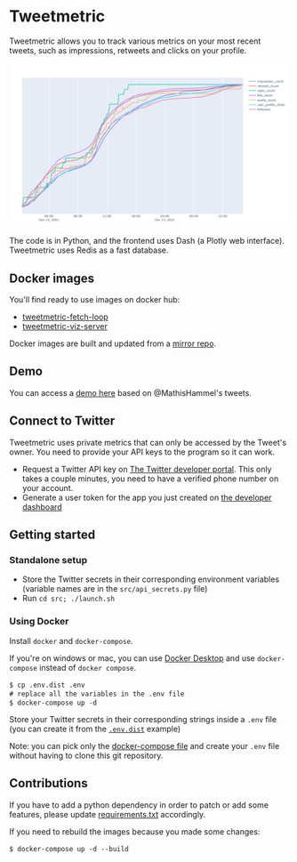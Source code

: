 # Tweetmetric

Tweetmetric allows you to track various metrics on your most recent tweets, such as impressions, retweets and clicks on your profile.

![example image](./img/dashboard.png)

The code is in Python, and the frontend uses Dash (a Plotly web interface). Tweetmetric uses Redis as a fast database.

## Docker images

You'll find ready to use images on docker hub:

* [tweetmetric-fetch-loop](https://hub.docker.com/repository/docker/comworkio/tweetmetric-fetch-loop)
* [tweetmetric-viz-server](https://hub.docker.com/repository/docker/comworkio/tweetmetric-viz-server)

Docker images are built and updated from a [mirror repo](https://gitlab.comwork.io/oss/Tweetmetric).

## Demo

You can access a [demo here](https://mathis.h25.io:8050) based on @MathisHammel's tweets.

## Connect to Twitter

Tweetmetric uses private metrics that can only be accessed by the Tweet's owner. You need to provide your API keys to the program so it can work.
- Request a Twitter API key on [The Twitter developer portal](https://developer.twitter.com/en/docs/twitter-api/getting-started/getting-access-to-the-twitter-api). This only takes a couple minutes, you need to have a verified phone number on your account.
- Generate a user token for the app you just created on [the developer dashboard](https://developer.twitter.com/en/portal/dashboard)

## Getting started

### Standalone setup

- Store the Twitter secrets in their corresponding environment variables (variable names are in the `src/api_secrets.py` file)
- Run `cd src; ./launch.sh`

### Using Docker

Install `docker` and `docker-compose`.

If you're on windows or mac, you can use [Docker Desktop](https://www.docker.com/products/docker-desktop) and use `docker-compose` instead of `docker compose`.


```shell
$ cp .env.dist .env
# replace all the variables in the .env file
$ docker-compose up -d
```

Store your Twitter secrets in their corresponding strings inside a `.env` file (you can create it from the [`.env.dist`](./.env.dist) example)

Note: you can pick only the [docker-compose file](./docker-compose.yml) and create your `.env` file without having to clone this git repository.

## Contributions

If you have to add a python dependency in order to patch or add some features, please update [requirements.txt](./src/requirements.txt) accordingly.

If you need to rebuild the images because you made some changes:

```shell
$ docker-compose up -d --build
```
